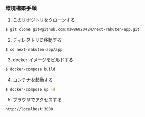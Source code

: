 ### 環境構築手順

1. このリポジトリをクローンする

```bash
$ git clone git@github.com:mzw86020424/next-rakuten-app.git
```

2. ディレクトリに移動する

```bash
$ cd next-rakuten-app/app
```

3. docker イメージをビルドする

```bash
$ docker-compose build
```

4. コンテナを起動する

```bash
$ docker-compose up -d
```

5. ブラウザでアクセスする

```bash
http://localhost:3000
```
